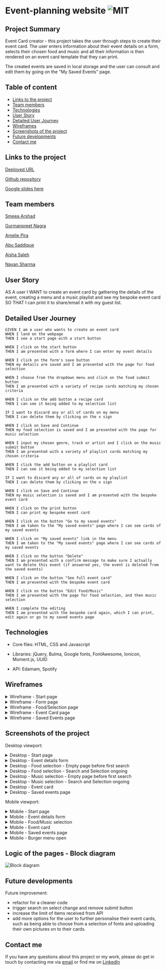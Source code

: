 # Event-planning website ![MIT](https://img.shields.io/badge/License-MIT-green)


## Project Summary

Event Card creator - this project takes the user through steps to create their event card. The user enters information about their event details on a form, selects their chosen food and music and all their information is then rendered on an event card template that they can print.

The created events are saved in local storage and the user can consult and edit them by going on the "My Saved Events" page.

## Table of content
- [Links to the project](#links-to-the-project)
- [Team members](#team-members)
- [Technologies](#technologies)
- [User Story](#user-story)
- [Detailed User Journey](#detailed-user-journey)
- [Wireframes](#wireframes)
- [Screenshots of the project](#screenshots-of-the-project)
- [Future developments](#future-developments)
- [Contact me](#contact-me)

## Links to the project

[Deployed URL](https://nsharma-uk.github.io/event-planning/)

[Github repository](https://github.com/nsharma-uk/event-planning)

[Google slides here](https://docs.google.com/presentation/d/1wkRouc3eq4xP9rb7HRLQD0yUcFa2kGUbxFEFFGGqE4E/edit#slide=id.g29f43f0a72_0_0)


## Team members

[Smeea Arshad](https://github.com/smeea-2018)

[Gurmanpreet Nagra](https://github.com/Mkn01)

[Amelie Pira](https://github.com/Am0031)

[Abu Saddique](https://github.com/abusaddique95)

[Aisha Saleh](https://github.com/Saleha22)

[Nayan Sharma](https://github.com/nsharma-uk)



## User Story

AS A user
I WANT to create an event card by gathering the details of the event, creating a menu and a music playlist and see my bespoke event card
SO THAT I can print it to share/email it with my guest list.

## Detailed User Journey

```
GIVEN I am a user who wants to create an event card
WHEN I land on the webpage
THEN I see a start page with a start button

WHEN I click on the start button
THEN I am presented with a form where I can enter my event details

WHEN I click on the form's save button
THEN my details are saved and I am presented with the page for food selection

WHEN I choose from the dropdown menu and click on the food submit button
THEN I am presented with a variety of recipe cards matching my chosen criteria

WHEN I click on the add button a recipe card
THEN I can see it being added to my selection list

IF I want to discard any or all of cards on my menu
THEN I can delete them by clicking on the x sign

WHEN I click on Save and Continue
THEN my food selection is saved and I am presented with the page for music selection

WHEN I input my chosen genre, track or artist and I click on the music submit button
THEN I am presented with a variety of playlist cards matching my chosen criteria

WHEN I click the add button on a playlist card
THEN I can see it being added to my selection list

IF I want to discard any or all of cards on my playlist
THEN I can delete them by clicking on the x sign

WHEN I click on Save and Continue
THEN my music selection is saved and I am presented with the bespoke event card

WHEN I click on the print button
THEN I can print my bespoke event card

WHEN I click on the button "Go to my saved events"
THEN I am taken to the "My saved events" page where I can see cards of my saved events

WHEN I click on "My saved events" link in the menu
THEN I am taken to the "My saved events" page where I can see cards of my saved events

WHEN I click on the button "Delete"
THEN I am presented with a confirm message to make sure I actually want to delete this event (if answered yes, the event is deleted from the saved events)

WHEN I click on the button "See full event card"
THEN I am presented with the bespoke event card

WHEN I click on the button "Edit Food/Music"
THEN I am presented with the page for food selection, and then music selection

WHEN I complete the editing
THEN I am presented with the bespoke card again, which I can print, edit again or go to my saved events page
```

## Technologies

- Core files: HTML, CSS and Javascript

- Libraries: jQuery, Bulma, Google fonts, FontAwesome, Ionicon, Moment.js, UUID

- API: Edamam, Spotify

## Wireframes

<details>
<summary>Wireframe - Start page </summary>

![Desktop - Start page](./assets/images/wireframe-start-page.png)

</details>

<details>
<summary>Wireframe - Form page </summary>

![Desktop - Start page](./assets/images/wireframe-form-page.png)

</details>

<details>
<summary>Wireframe - Food/Selection page </summary>

![Desktop - Start page](./assets/images/wireframe-selection-page.png)

</details>

<details>
<summary>Wireframe - Event Card page </summary>

![Desktop - Start page](./assets/images/wireframe-event-card-page.png)

</details>

<details>
<summary>Wireframe - Saved Events page </summary>

![Desktop - Start page](./assets/images/wireframe-saved-events-page.png)

</details>

## Screenshots of the project

Desktop viewport:

<details>
<summary>Desktop - Start page </summary>

![Desktop - Start page](./assets/images/desktop-start-page.png)

</details>

<details>
<summary>Desktop - Event details form </summary>

![Desktop - Event details form](./assets/images/desktop-event-details-form.png)

</details>

<details>
<summary>Desktop - Food selection - Empty page before first search </summary>

![Desktop - Food selection - Empty page before first search](./assets/images/desktop-food-selection-empty.png)

</details>

<details>
<summary>Desktop - Food selection - Search and Selection ongoing </summary>

![Desktop - Food selection - Search and Selection ongoing](./assets/images/desktop-food-selection-ongoing.png)

</details>

<details>
<summary>Desktop - Music selection - Empty page before first search </summary>

![Desktop - Music selection - Empty page before first search](./assets/images/desktop-music-selection-empty.png)

</details>

<details>
<summary>Desktop - Music selection - Search and Selection ongoing </summary>

![Desktop - Music selection - Search and Selection ongoing](./assets/images/desktop-music-selection-ongoing.png)

</details>

<details>
<summary>Desktop - Event card </summary>

![Desktop - Event card - Full page](./assets/images/desktop-event-card-full-view.png)

</details>

<details>
<summary>Desktop - Saved events page </summary>

![Desktop - Saved Events page](./assets/images/desktop-saved-events-page.png)

</details>

Mobile viewport:

<details>
<summary>Mobile - Start page </summary>

![Mobile - Start page](./assets/images/mobile-start-page.png)

</details>

<details>
<summary>Mobile - Event details form </summary>

![Mobile - Event details form](./assets/images/mobile-event-details-form.png)

</details>

<details>
<summary>Mobile - Food/Music selection </summary>

![Mobile - Food selection - Search and Selection ongoing](./assets/images/mobile-food-selection-ongoing.png)

</details>

<details>
<summary>Mobile - Event card </summary>

![Mobile - Event card - Full page](./assets/images/mobile-event-card.png)

</details>

<details>
<summary>Mobile - Saved events page </summary>

![Mobile - Saved Events page](./assets/images/mobile-saved-events-page.png)

</details>

<details>
<summary>Mobile - Burger menu open </summary>

![Mobile - Burger menu open](./assets/images/mobile-burger-open.png)

</details>

## Logic of the pages - Block diagram

![Block diagram](./assets/images/block-diagram-event-planning.jpg)

## Future developments

Future improvement:

- refactor for a cleaner code 
- trigger search on select change and remove submit button
- increase the limit of items received from API
- add more options for the user to further personalise their event cards, such as being able to choose from a selection of fonts and uploading their own pictures on to their cards.

## Contact me
 
If you have any questions about this project or my work, please do get in touch by contacting me via [email](mailto:nsharmauk711@gmail.com) or find me on [LinkedIn](www.linkedin.com/in/nsharma-uk)
